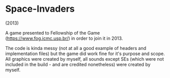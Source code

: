 # Space-Invaders

(2013)

A game presented to Fellowship of the Game (https://www.fog.icmc.usp.br/) in order to join it in 2013.

The code is kinda messy (not at all a good example of headers and implementation files) but the game did work fine for it's purpose and scope. All graphics were created by myself, all sounds except SEs (which were not included in the build - and are credited nonetheless) were created by myself.
